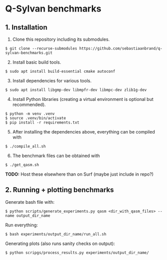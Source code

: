 # Q-Sylvan benchmarks

## 1. Installation

1. Clone this repository including its submodules.
```shell
$ git clone --recurse-submodules https://github.com/sebastiaanbrand/q-sylvan-benchmarks.git
```

2. Install basic build tools.
```shell
$ sudo apt install build-essential cmake autoconf
```

3. Install dependencies for various tools.
```shell
$ sudo apt install libgmp-dev libmpfr-dev libmpc-dev zlib1g-dev
```

4. Install Python libraries (creating a virtual environment is optional but recommended).
```shell
$ python -m venv .venv
$ source .venv/bin/activate
$ pip install -r requirements.txt
```

5. After installing the dependencies above, everything can be compiled with
```shell
$ ./compile_all.sh
```

6. The benchmark files can be obtained with 
```shell
$ ./get_qasm.sh
```
**TODO:** Host these elsewhere than on Surf (maybe just include in repo?)


## 2. Running + plotting benchmarks

Generate bash file with:
```shell
$ python scripts/generate_experiments.py qasm <dir_with_qasm_files> --name output_dir_name
```

Run everything:
```shell
$ bash experiments/output_dir_name/run_all.sh
```

Generating plots (also runs sanity checks on output):
```shell
$ python scripgs/process_results.py experiments/output_dir_name/
```
